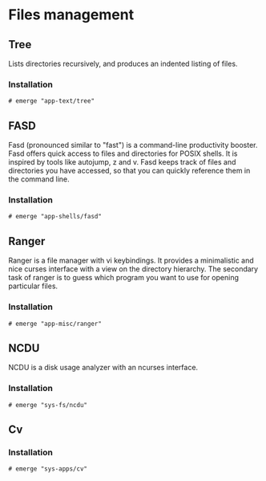 # Files management

## Tree

Lists directories recursively, and produces an indented listing of files.

### Installation

```ShellSession
# emerge "app-text/tree"
```

## FASD

Fasd (pronounced similar to "fast") is a command-line productivity booster. Fasd
offers quick access to files and directories for POSIX shells. It is inspired by
tools like autojump, z and v. Fasd keeps track of files and directories you
have accessed, so that you can quickly reference them in the command line.

### Installation

```ShellSession
# emerge "app-shells/fasd"
```

## Ranger

Ranger is a file manager with vi keybindings. It provides a minimalistic and
nice curses interface with a view on the directory hierarchy. The secondary task
of ranger is to guess which program you want to use for opening particular
files.

### Installation

```ShellSession
# emerge "app-misc/ranger"
```

## NCDU

NCDU is a disk usage analyzer with an ncurses interface.

### Installation

```ShellSession
# emerge "sys-fs/ncdu"
```

## Cv

### Installation

```ShellSession
# emerge "sys-apps/cv"
```
